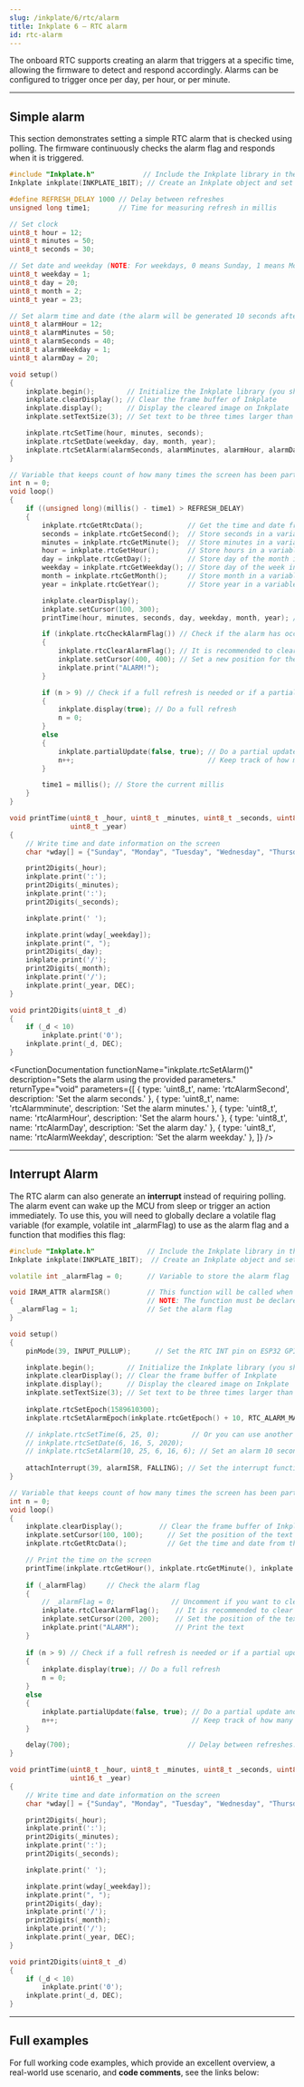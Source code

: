 ```yaml
---  
slug: /inkplate/6/rtc/alarm  
title: Inkplate 6 – RTC alarm
id: rtc-alarm  
---  
```


The onboard RTC supports creating an alarm that triggers at a specific time, allowing the firmware to detect and respond accordingly. Alarms can be configured to trigger once per day, per hour, or per minute.

---  

## Simple alarm

This section demonstrates setting a simple RTC alarm that is checked using polling. The firmware continuously checks the alarm flag and responds when it is triggered.

```cpp
#include "Inkplate.h"            // Include the Inkplate library in the sketch
Inkplate inkplate(INKPLATE_1BIT); // Create an Inkplate object and set the library to 1-bit mode (BW)

#define REFRESH_DELAY 1000 // Delay between refreshes
unsigned long time1;       // Time for measuring refresh in millis

// Set clock
uint8_t hour = 12;
uint8_t minutes = 50;
uint8_t seconds = 30;

// Set date and weekday (NOTE: For weekdays, 0 means Sunday, 1 means Monday, ...)
uint8_t weekday = 1;
uint8_t day = 20;
uint8_t month = 2;
uint8_t year = 23;

// Set alarm time and date (the alarm will be generated 10 seconds after board power up)
uint8_t alarmHour = 12;
uint8_t alarmMinutes = 50;
uint8_t alarmSeconds = 40;
uint8_t alarmWeekday = 1;
uint8_t alarmDay = 20;

void setup()
{
    inkplate.begin();        // Initialize the Inkplate library (you should call this function ONLY ONCE)
    inkplate.clearDisplay(); // Clear the frame buffer of Inkplate
    inkplate.display();      // Display the cleared image on Inkplate
    inkplate.setTextSize(3); // Set text to be three times larger than the classic 5x7 px text

    inkplate.rtcSetTime(hour, minutes, seconds);                                         // Send time to the RTC
    inkplate.rtcSetDate(weekday, day, month, year);                                      // Send date to the RTC
    inkplate.rtcSetAlarm(alarmSeconds, alarmMinutes, alarmHour, alarmDay, alarmWeekday); // Set the alarm
}

// Variable that keeps count of how many times the screen has been partially updated
int n = 0;
void loop()
{
    if ((unsigned long)(millis() - time1) > REFRESH_DELAY)
    {
        inkplate.rtcGetRtcData();           // Get the time and date from the RTC
        seconds = inkplate.rtcGetSecond();  // Store seconds in a variable
        minutes = inkplate.rtcGetMinute();  // Store minutes in a variable
        hour = inkplate.rtcGetHour();       // Store hours in a variable
        day = inkplate.rtcGetDay();         // Store day of the month in a variable
        weekday = inkplate.rtcGetWeekday(); // Store day of the week in a variable
        month = inkplate.rtcGetMonth();     // Store month in a variable
        year = inkplate.rtcGetYear();       // Store year in a variable

        inkplate.clearDisplay();                                       // Clear content in the frame buffer
        inkplate.setCursor(100, 300);                                  // Set the position of the text
        printTime(hour, minutes, seconds, day, weekday, month, year); // Print the time on the screen

        if (inkplate.rtcCheckAlarmFlag()) // Check if the alarm has occurred
        {
            inkplate.rtcClearAlarmFlag(); // It is recommended to clear the alarm flag after the alarm has occurred
            inkplate.setCursor(400, 400); // Set a new position for the cursor
            inkplate.print("ALARM!");
        }

        if (n > 9) // Check if a full refresh is needed or if a partial update is sufficient
        {
            inkplate.display(true); // Do a full refresh
            n = 0;
        }
        else
        {
            inkplate.partialUpdate(false, true); // Do a partial update and keep the e-paper power supply on
            n++;                                 // Keep track of how many times the screen has been partially updated
        }

        time1 = millis(); // Store the current millis
    }
}

void printTime(uint8_t _hour, uint8_t _minutes, uint8_t _seconds, uint8_t _day, uint8_t _weekday, uint16_t _month,
               uint8_t _year)
{
    // Write time and date information on the screen
    char *wday[] = {"Sunday", "Monday", "Tuesday", "Wednesday", "Thursday", "Friday", "Saturday"};

    print2Digits(_hour);
    inkplate.print(':');
    print2Digits(_minutes);
    inkplate.print(':');
    print2Digits(_seconds);

    inkplate.print(' ');

    inkplate.print(wday[_weekday]);
    inkplate.print(", ");
    print2Digits(_day);
    inkplate.print('/');
    print2Digits(_month);
    inkplate.print('/');
    inkplate.print(_year, DEC);
}

void print2Digits(uint8_t _d)
{
    if (_d < 10)
        inkplate.print('0');
    inkplate.print(_d, DEC);
}
```

<FunctionDocumentation
    functionName="inkplate.rtcSetAlarm()"
    description="Sets the alarm using the provided parameters."
    returnType="void"
    parameters={[ 
    { type: 'uint8_t', name: 'rtcAlarmSecond', description: 'Set the alarm seconds.' },
    { type: 'uint8_t', name: 'rtcAlarmminute', description: 'Set the alarm minutes.' },
    { type: 'uint8_t', name: 'rtcAlarmHour', description: 'Set the alarm hours.' },
    { type: 'uint8_t', name: 'rtcAlarmDay', description: 'Set the alarm day.' },
    { type: 'uint8_t', name: 'rtcAlarmWeekday', description: 'Set the alarm weekday.' },
    ]}
 />

<FunctionDocumentation
  functionName="inkplate.rtcCheckAlarmFlag()"
  description="Checks if the alarm flag is on"
  returnDescription="Returns true if the alarm flag is on"
  returnType="bool"
/>

---  

## Interrupt Alarm
The RTC alarm can also generate an **interrupt** instead of requiring polling. The alarm event can wake up the MCU from sleep or trigger an action immediately. To use this, you will need to globally declare a volatile flag variable (for example, volatile int _alarmFlag) to use as the alarm flag and a function that modifies this flag:

```cpp
#include "Inkplate.h"             // Include the Inkplate library in the sketch
Inkplate inkplate(INKPLATE_1BIT);  // Create an Inkplate object and set the library to 1-bit mode (BW)

volatile int _alarmFlag = 0;      // Variable to store the alarm flag

void IRAM_ATTR alarmISR()         // This function will be called when an alarm interrupt event occurs
{                                 // NOTE: The function must be declared before setup() and loop()!
  _alarmFlag = 1;                 // Set the alarm flag
}

void setup()
{
    pinMode(39, INPUT_PULLUP);      // Set the RTC INT pin on ESP32 GPIO39 as input with the pull-up resistor enabled

    inkplate.begin();        // Initialize the Inkplate library (you should call this function ONLY ONCE)
    inkplate.clearDisplay(); // Clear the frame buffer of Inkplate
    inkplate.display();      // Display the cleared image on Inkplate
    inkplate.setTextSize(3); // Set text to be three times larger than the classic 5x7 px text
  
    inkplate.rtcSetEpoch(1589610300);
    inkplate.rtcSetAlarmEpoch(inkplate.rtcGetEpoch() + 10, RTC_ALARM_MATCH_DHHMMSS);

    // inkplate.rtcSetTime(6, 25, 0);        // Or you can use another method to set the time and date
    // inkplate.rtcSetDate(6, 16, 5, 2020);
    // inkplate.rtcSetAlarm(10, 25, 6, 16, 6); // Set an alarm 10 seconds from now
  
    attachInterrupt(39, alarmISR, FALLING); // Set the interrupt function and interrupt mode
}

// Variable that keeps count of how many times the screen has been partially updated
int n = 0;
void loop()
{
    inkplate.clearDisplay();         // Clear the frame buffer of Inkplate
    inkplate.setCursor(100, 100);      // Set the position of the text
    inkplate.rtcGetRtcData();          // Get the time and date from the RTC

    // Print the time on the screen
    printTime(inkplate.rtcGetHour(), inkplate.rtcGetMinute(), inkplate.rtcGetSecond(), inkplate.rtcGetDay(), inkplate.rtcGetWeekday(), inkplate.rtcGetMonth(), inkplate.rtcGetYear());
    
    if (_alarmFlag)     // Check the alarm flag
    {
        // _alarmFlag = 0;              // Uncomment if you want to clear this flag
        inkplate.rtcClearAlarmFlag();    // It is recommended to clear the alarm flag after the alarm has occurred
        inkplate.setCursor(200, 200);    // Set the position of the text
        inkplate.print("ALARM");         // Print the text
    }
    
    if (n > 9) // Check if a full refresh is needed or if a partial update is sufficient
    {
        inkplate.display(true); // Do a full refresh
        n = 0;
    }
    else
    {
        inkplate.partialUpdate(false, true); // Do a partial update and keep the e-paper power supply on
        n++;                                 // Keep track of how many times the screen has been partially updated
    }

    delay(700);                             // Delay between refreshes.
}

void printTime(uint8_t _hour, uint8_t _minutes, uint8_t _seconds, uint8_t _day, uint8_t _weekday, uint8_t _month,
               uint16_t _year)
{
    // Write time and date information on the screen
    char *wday[] = {"Sunday", "Monday", "Tuesday", "Wednesday", "Thursday", "Friday", "Saturday"};

    print2Digits(_hour);
    inkplate.print(':');
    print2Digits(_minutes);
    inkplate.print(':');
    print2Digits(_seconds);

    inkplate.print(' ');

    inkplate.print(wday[_weekday]);
    inkplate.print(", ");
    print2Digits(_day);
    inkplate.print('/');
    print2Digits(_month);
    inkplate.print('/');
    inkplate.print(_year, DEC);
}

void print2Digits(uint8_t _d)
{
    if (_d < 10)
        inkplate.print('0');
    inkplate.print(_d, DEC);
}
```

---  

## Full examples

For full working code examples, which provide an excellent overview, a real-world use scenario, and **code comments**, see the links below:

<QuickLink 
  title="Inkplate6_RTC_Simple.ino" 
  description="This example shows how to set the time and date, how to read the time, and how to print the time on Inkplate using partial updates."
  url="https://github.com/SolderedElectronics/Inkplate-Arduino-library/blob/master/examples/Inkplate6/Advanced/RTC/Inkplate6_RTC_Simple/Inkplate6_RTC_Simple.ino" 
/>

<QuickLink 
  title="Inkplate6_RTC_Interrupt_Alarm.ino" 
  description="This example shows how to set the time and date, set up an alarm, read the time, print the time on Inkplate using partial updates, and handle an interrupt."
  url="https://github.com/SolderedElectronics/Inkplate-Arduino-library/blob/master/examples/Inkplate6/Advanced/RTC/Inkplate6_RTC_Interrupt_Alarm/Inkplate6_RTC_Interrupt_Alarm.ino" 
/>